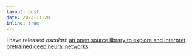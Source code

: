 ```yaml
---
layout: post
date: 2023-11-20
inline: true
---
```


I have released
*osculari*: [an open source library to explore and interpret pretrained deep neural networks](https://github.com/ArashAkbarinia/osculari).
